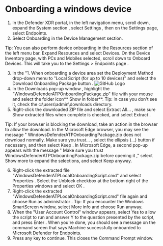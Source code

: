# Onboarding a windows device
1. In the Defender XDR portal, in the left navigation menu, scroll down, expand the System section , select Settings , then on the Settings page, select Endpoints.
2. Select Onboarding in the Device Management section.

Tip: You can also perform device onboarding in the Resources section of the left menu bar. Expand Resources and select Devices. On the Device Inventory page, with PCs and Mobiles selected, scroll down to Onboard Devices. This will take you to the Settings > Endpoints page .

3. In the "1. When onboarding a device area set the Deployment Method drop-down menu to "Local Script (for up to 10 devices)" and select the Download Onboarding Package button . ![GitHub Logo](https://media-hosting.imagekit.io//691820e75b8e460f/onboarding%20package.png?Expires=1835433296&Key-Pair-Id=K2ZIVPTIP2VGHC&Signature=z4TuqZfdmqoR78WkzBhyUFMbwWRMu54RSKNSFVVS0tbc2THkN12HKspv6U-~qc1tx5jUs7OErQNyzJco2mE-a33vHqr0iVffbxTMIQBvg2eswyxWeqD-CBDUtM1h6yJOPya8XV2OwRftYYDoH-DZX9aCiZ5hDD8w7flOylQidLDKq6g7nG7NW75g4mQHXD-nUcD0ZE92SRueCR7o4J87Mo65FJTDFuISxcz74e6TslRS0toalV3uHsrcAQWz4fyLpmMt05M6fc9--a2Q3MYa1oCuykiCKE5hje5-ZIPo9BrNtPlIFLO7H4c-zi9gUqb85UxpDoOeM3f2jlkZ8CYxiA__)
4. In the Downloads pop-up window , highlight the "WindowsDefenderATPOnboardingPackage.zip" file with your mouse and select the folder icon** Show in folder**. Tip: In case you don't see it, check the c:\users\admin\downloads directory.
5. Right-click the downloaded ZIP file and select Extract All... , make sure Show extracted files when complete is checked, and select Extract .




Tip: If your browser is blocking the download, take an action in the browser to allow the download. In the Microsoft Edge browser, you may see the message " WindowsDefenderATPOnboardingPackage.zip does not download normally. Make sure you trust... , select the ellipsis (...) button if necessary, and then select Keep . In Microsoft Edge, a second pop-up appears with the message " Make sure you trust WindowsDefenderATPOnboardingPackage.zip before opening it ," select Show more to expand the selections, and select Keep anyway.

6. Right-click the extracted file "WindowsDefenderATPLocalOnboardingScript.cmd" and select Properties . Select the Unblock checkbox at the bottom right of the Properties windows and select OK .
7. Right-click the extracted "WindowsDefenderATPLocalOnboardingScript.cmd" file again and choose Run as administrator . Tip: If you encounter the Windows SmartScreen window, select More info and choose Run anyway.
8. When the "User Account Control" window appears, select Yes to allow the script to run and answer Y to the question presented by the script, and press Enter . When you're done, you should see a message on the command screen that says Machine successfully onboarded to Microsoft Defender for Endpoints.
9. Press any key to continue. This closes the Command Prompt window.
